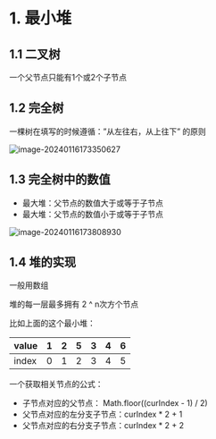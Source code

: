 # 1. 最小堆

## 1.1 二叉树

一个父节点只能有1个或2个子节点

## 1.2 完全树

一棵树在填写的时候遵循：”从左往右，从上往下” 的原则

![image-20240116173350627](C:\Users\Administrator\AppData\Roaming\Typora\typora-user-images\image-20240116173350627.png)

## 1.3 完全树中的数值

- 最大堆：父节点的数值大于或等于子节点
- 最大堆：父节点的数值小于或等于子节点

![image-20240116173808930](C:\Users\Administrator\AppData\Roaming\Typora\typora-user-images\image-20240116173808930.png)

## 1.4 堆的实现

一般用数组

堆的每一层最多拥有 2 ^ n次方个节点

比如上面的这个最小堆：

| value | 1    | 2    | 5    | 3    | 4    | 6    |
| ----- | ---- | ---- | ---- | ---- | ---- | ---- |
| index | 0    | 1    | 2    | 3    | 4    | 5    |

一个获取相关节点的公式：

- 子节点对应的父节点： Math.floor((curIndex - 1) / 2)
- 父节点对应的左分支子节点：curIndex * 2 + 1
- 父节点对应的右分支子节点：curIndex * 2 + 2